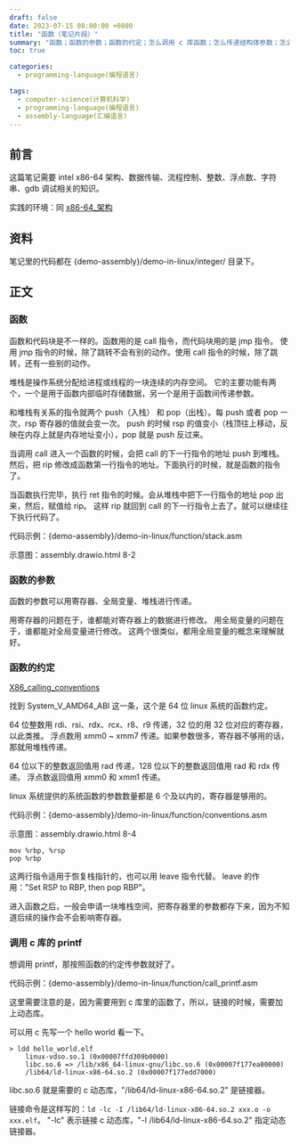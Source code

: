 ```yaml
---
draft: false
date: 2023-07-15 08:00:00 +0800
title: "函数（笔记片段）"
summary: "函数；函数的参数；函数的约定；怎么调用 c 库函数；怎么传递结构体参数；怎么返回结构体参数；函数里怎么调用函数；"
toc: true

categories:
  - programming-language(编程语言)

tags:
  - computer-science(计算机科学)
  - programming-language(编程语言)
  - assembly-language(汇编语言)
---
```


## 前言

这篇笔记需要 intel x86-64 架构、数据传输、流程控制、整数、浮点数、字符串、gdb 调试相关的知识。

实践的环境：同 [x86-64_架构]()

## 资料

笔记里的代码都在 {demo-assembly}/demo-in-linux/integer/ 目录下。

## 正文

### 函数

函数和代码块是不一样的。函数用的是 call 指令，而代码块用的是 jmp 指令。
使用 jmp 指令的时候，除了跳转不会有别的动作。使用 call 指令的时候，除了跳转，还有一些别的动作。

堆栈是操作系统分配给进程或线程的一块连续的内存空间。
它的主要功能有两个，一个是用于函数内部临时存储数据，另一个是用于函数间传递参数。

和堆栈有关系的指令就两个 push（入栈） 和 pop（出栈）。每 push 或者 pop 一次，rsp 寄存器的值就会变一次。
push 的时候 rsp 的值变小（栈顶往上移动，反映在内存上就是内存地址变小），pop 就是 push 反过来。

当调用 call 进入一个函数的时候，会把 call 的下一行指令的地址 push 到堆栈。
然后，把 rip 修改成函数第一行指令的地址。下面执行的时候，就是函数的指令了。

当函数执行完毕，执行 ret 指令的时候。会从堆栈中把下一行指令的地址 pop 出来，然后，赋值给 rip。
这样 rip 就回到 call 的下一行指令上去了。就可以继续往下执行代码了。

代码示例：{demo-assembly}/demo-in-linux/function/stack.asm

示意图：assembly.drawio.html 8-2

### 函数的参数

函数的参数可以用寄存器、全局变量、堆栈进行传递。

用寄存器的问题在于，谁都能对寄存器上的数据进行修改。
用全局变量的问题在于，谁都能对全局变量进行修改。
这两个很类似，都用全局变量的概念来理解就好。

### 函数的约定

[X86_calling_conventions](https://en.wikipedia.org/wiki/X86_calling_conventions)

找到 System_V_AMD64_ABI 这一条，这个是 64 位 linux 系统的函数约定。

64 位整数用 rdi、rsi、rdx、rcx、r8、r9 传递，32 位的用 32 位对应的寄存器，以此类推。
浮点数用 xmm0 ~ xmm7 传递。如果参数很多，寄存器不够用的话，那就用堆栈传递。

64 位以下的整数返回值用 rad 传递，128 位以下的整数返回值用 rad 和 rdx 传递。
浮点数返回值用 xmm0 和 xmm1 传递。

linux 系统提供的系统函数的参数数量都是 6 个及以内的，寄存器是够用的。

代码示例：{demo-assembly}/demo-in-linux/function/conventions.asm

示意图：assembly.drawio.html 8-4

```
mov %rbp, %rsp
pop %rbp
```

这两行指令适用于恢复栈指针的，也可以用 leave 指令代替。
leave 的作用："Set RSP to RBP, then pop RBP"。

进入函数之后，一般会申请一块堆栈空间，把寄存器里的参数都存下来，因为不知道后续的操作会不会影响寄存器。

### 调用 c 库的 printf

想调用 printf，那按照函数的约定传参数就好了。

代码示例：{demo-assembly}/demo-in-linux/function/call_printf.asm

这里需要注意的是，因为需要用到 c 库里的函数了，所以，链接的时候，需要加上动态库。

可以用 c 先写一个 hello world 看一下。

```
> ldd hello_world.elf
	linux-vdso.so.1 (0x00007ffd309b0000)
	libc.so.6 => /lib/x86_64-linux-gnu/libc.so.6 (0x00007f177ea00000)
	/lib64/ld-linux-x86-64.so.2 (0x00007f177edd7000)
```

libc.so.6 就是需要的 c 动态库，"/lib64/ld-linux-x86-64.so.2" 是链接器。

链接命令是这样写的：`ld -lc -I /lib64/ld-linux-x86-64.so.2 xxx.o -o xxx.elf`。
"-lc" 表示链接 c 动态库，"-I /lib64/ld-linux-x86-64.so.2" 指定动态链接器。
